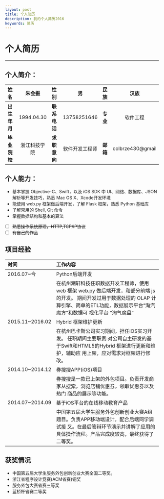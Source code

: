 ```yaml
---
layout: post
title: 个人简历
description: 我的个人简历2016
keywords: 简历
---
```


# 个人简历
-----

## 个人简介：

| 姓名| 朱会振 | 性别| 男| 民族| 汉族|
|:--  | :--:   | :---  |:----:|:--- | :---:  |
| **出生年月**|1994.04.30 | **联系电话** | 13758251646  |**专业**|软件工程|
| **毕业院校**|浙江科技学院 | **求职意向** | 软件开发工程师  |**邮箱**|colbrze430@gmail|

## 个人能力：

- 基本掌握 Objective-C、Swift，以及 iOS SDK 中 UI、网络、数据库、JSON 解析等开发技巧，熟悉 Mac OS X、Xcode开发环境
- 能使用 web.py 框架做后端开发，了解 Flask 框架，熟悉 Python 基础库
- 了解常用的 Shell, Git 命令
- 掌握数据结构和基本的算法
- [ ] ~~熟悉操作系统原理，HTTP,TCP/IP协议~~
- [ ] ~~有自己的作品~~

## 项目经验

<table>
<thead>
<tr>
<th style="text-align: left">时间</th>
<th style="text-align: left">工作内容</th>
</tr>
</thead>

<tbody>
<tr>
<td style="text-align: left">2016.07~今</td>
<td style="text-align: left">Python后端开发</td>
</tr>
<tr>
<td style="text-align: left"></td>
<td style="text-align: left">在杭州潮轩科技任职数据开发工程师，使用 web 框架 web.py 做后端开发，和部分前端 js 的开发。 期间开发过用于数据处理的 OLAP 计算引擎、简单的ETL功能，数据展示平台<q>淘汽魔方</q>和数据可 视化平台 <q>淘气魔盘</q></td>
</tr>
<tr>
<td style="text-align: left">2015.11~2016.02</td>
<td style="text-align: left">Hybrid 框架维护更新</td>
</tr>
<tr>
<td style="text-align: left"></td>
<td style="text-align: left">在杭州巴卡斯公司实习期间，担任iOS实习开发。 任职期间主要职责:对公司自主研发的基于Swift和HTML5的Hybrid 框架进行更新和维护，辅助应 用上架，应对需求对框架进行修改。</td>
</tr>
<tr>
<td style="text-align: left">2014.10~2014.12</td>
<td style="text-align: left">券搜搜APP(iOS)项目</td>
</tr>
<tr>
<td style="text-align: left"></td>
<td style="text-align: left">券搜搜是一款已上架的外包项目。负责开发商家从搜索，浏览店铺优惠券，领取优惠券以及热门 商品的展示等功能。</td>
</tr>
<tr>
<td style="text-align: left">2014.07~2014.09</td>
<td style="text-align: left">基于iOS平台的在线移动教育产品</td>
</tr>
<tr>
<td style="text-align: left"></td>
<td style="text-align: left">中国第五届大学生服务外包创新创业大赛A组题目。负责APP移动端设计，配合后端同学调试接 又。在最后答辩环节演示并讲解了应用的具体操作流程。产品完成度较高，最终获得了二等奖。</td>
</tr>
</tbody>
</table>

## 获奖情况

- 中国第五届大学生服务外包创新创业大赛全国二等奖。 
- 浙江省程序设计竞赛(ACM省赛)铜奖- 服务外包大赛省赛三等奖- 蓝桥杯省赛二等奖